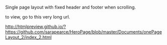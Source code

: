 Single page layout with fixed header and footer when scrolling. 

to view, go to this very long url.

http://htmlpreview.github.io/?https://github.com/sarapearce/HeroPage/blob/master/Documents/onePageLayout_2/index_2.html
